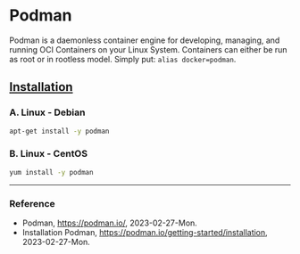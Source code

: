 # Podman

Podman is a daemonless container engine for developing, managing, and running OCI Containers on your Linux System. Containers can either be run as root or in rootless model. Simply put: `alias docker=podman`. 

## [Installation](https://podman.io/getting-started/installation)

### A. Linux - Debian

```Bash
apt-get install -y podman
```

### B. Linux - CentOS

```Bash
yum install -y podman
```

---

### Reference
- Podman, https://podman.io/, 2023-02-27-Mon.
- Installation Podman, https://podman.io/getting-started/installation, 2023-02-27-Mon.
